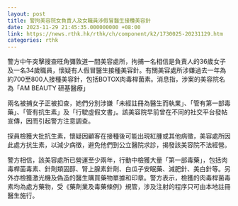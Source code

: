 ```yaml
---
layout: post
title: 警拘美容院女負責人及女職員涉假冒醫生接種美容針
date: 2023-11-29 21:45:35.000000000 +08:00
link: https://news.rthk.hk/rthk/ch/component/k2/1730025-20231129.htm
categories: rthk
---
```


警方中午突擊搜查旺角彌敦道一間美容處所，拘捕一名相信是負責人的36歲女子及一名34歲職員，懷疑有人假冒醫生接種美容針。有關美容處所涉嫌過去一年為約700至800人接種美容針，包括BOTOX肉毒桿菌素。消息指，涉案的美容院名為「AM BEAUTY 研基醫療」

兩名被捕女子正被扣查，她們分別涉嫌「未經註冊為醫生而執業」、「管有第一部毒藥」、「管有抗生素」及「行駛虛假文書」。該美容院早前曾在不同的社交平台發帖宣傳，因而引起警方注意調查。

探員檢獲大批抗生素，懷疑因顧客在接種後可能出現紅腫或其他病徵，美容處所因此處方抗生素，以減少病徵，避免他們到公立醫院求診，揭發該美容院不法經營。

警方相信，該美容處所已營運至少兩年，行動中檢獲大量「第一部毒藥」，包括肉毒桿菌毒素、針劑類固醇、腎上腺素針劑、白瓜子安眠藥、減肥針、美白針等。另外亦檢獲激光機及偽造的醫生購買藥物單據和印章。警方表示，檢獲的肉毒桿菌毒素均為處方藥物，受《藥劑業及毒藥條例》規管，涉及注射的程序只可由本地註冊醫生施行。
